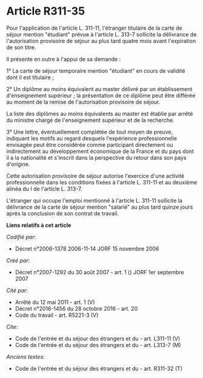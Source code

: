 # Article R311-35

Pour l'application de l'article L. 311-11, l'étranger titulaire de la carte de séjour mention "étudiant" prévue à l'article
L. 313-7 sollicite la délivrance de l'autorisation provisoire de séjour au plus tard quatre mois avant l'expiration de son
titre.

Il présente en outre à l'appui de sa demande :

1° La carte de séjour temporaire mention "étudiant" en cours de validité dont il est titulaire ;

2° Un diplôme au moins équivalent au master délivré par un établissement d'enseignement supérieur ; la présentation de ce
diplôme peut être différée au moment de la remise de l'autorisation provisoire de séjour.

La liste des diplômes au moins équivalents au master est établie par arrêté du ministre chargé de l'enseignement supérieur et
de la recherche.

3° Une lettre, éventuellement complétée de tout moyen de preuve, indiquant les motifs au regard desquels l'expérience
professionnelle envisagée peut être considérée comme participant directement ou indirectement au développement économique de
la France et du pays dont il a la nationalité et s'inscrit dans la perspective du retour dans son pays d'origine.

Cette autorisation provisoire de séjour autorise l'exercice d'une activité professionnelle dans les conditions fixées à
l'article L. 311-11 et au deuxième alinéa du I de l'article L. 313-7.

L'étranger qui occupe l'emploi mentionné à l'article L. 311-11 sollicite la délivrance de la carte de séjour mention
"salarié" au plus tard quinze jours après la conclusion de son contrat de travail.

**Liens relatifs à cet article**

_Codifié par_:

  - Décret n°2006-1378 2006-11-14 JORF 15 novembre 2006

_Créé par_:

  - Décret n°2007-1292 du 30 août 2007 - art. 1 () JORF 1er septembre 2007

_Cité par_:

  - Arrêté du 12 mai 2011 - art. 1 (V)
  - Décret n°2016-1456 du 28 octobre 2016 - art. 20
  - Code du travail - art. R5221-3 (V)

_Cite_:

  - Code de l'entrée et du séjour des étrangers et du  - art. L311-11 (V)
  - Code de l'entrée et du séjour des étrangers et du  - art. L313-7 (M)

_Anciens textes_:

  - Code de l'entrée et du séjour des étrangers et du  - art. R311-32 (T)
